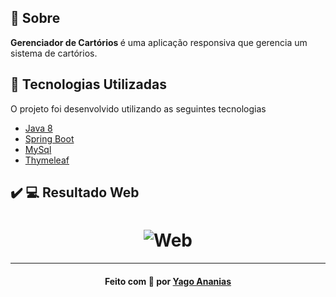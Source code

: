 <a id="sobre"></a>

## :bookmark: Sobre

<strong>Gerenciador de Cartórios </strong> é uma aplicação responsiva que gerencia um sistema de cartórios.

<a id="tecnologias-utilizadas"></a>

## :rocket: Tecnologias Utilizadas

O projeto foi desenvolvido utilizando as seguintes tecnologias

- [Java 8](https://www.java.com/)
- [Spring Boot](https://spring.io/projects/spring-boot)
- [MySql](https://www.mysql.com/)
- [Thymeleaf](https://www.thymeleaf.org/)

## :heavy_check_mark: :computer: Resultado Web

<h1 align="center">
    <img alt="Web" src="https://res.cloudinary.com/yagoananias/image/upload/v1617500357/assets/docket-demo_cl5wrd.gif">
</h1>

---

<h4 align="center">
    Feito com 💜 por <a href="https://www.linkedin.com/in/yago-ananias-souza-lima/" target="_blank">Yago Ananias</a>
</h4>
